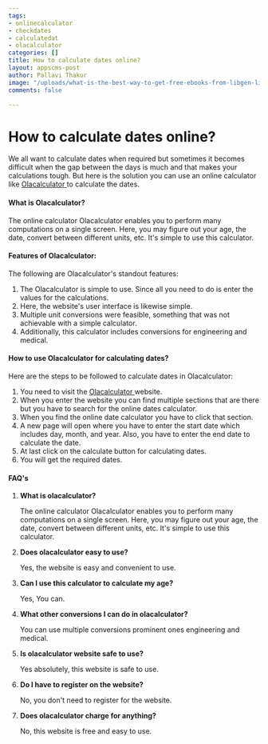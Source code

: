 ```yaml
---
tags:
- onlinecalculator
- checkdates
- calculatedat
- olacalculator
categories: []
title: How to calculate dates online?
layout: appscms-post
author: Pallavi Thakur
image: "/uploads/what-is-the-best-way-to-get-free-ebooks-from-libgen-library-genesis-5.png"
comments: false

---
```

# How to calculate dates online?

We all want to calculate dates when required but sometimes it becomes difficult when the gap between the days is much and that makes your calculations tough. But here is the solution you can use an online calculator like [Olacalculator ](https://olacalculator.com/date-calculator-days)to calculate the dates.

#### What is Olacalculator?

The online calculator Olacalculator enables you to perform many computations on a single screen. Here, you may figure out your age, the date, convert between different units, etc. It's simple to use this calculator.

#### Features of Olacalculator:

The following are Olacalculator's standout features:

1. The Olacalculator is simple to use. Since all you need to do is enter the values for the calculations.
2. Here, the website's user interface is likewise simple.
3. Multiple unit conversions were feasible, something that was not achievable with a simple calculator.
4. Additionally, this calculator includes conversions for engineering and medical.

#### How to use Olacalculator for calculating dates?

Here are the steps to be followed to calculate dates in Olacalculator:

1. You need to visit the [Olacalculator ](https://olacalculator.com/)website.
2. When you enter the website you can find multiple sections that are there but you have to search for the online dates calculator.
3. When you find the online date calculator you have to click that section.
4. A new page will open where you have to enter the start date which includes day, month, and year. Also, you have to enter the end date to calculate the date.
5. At last click on the calculate button for calculating dates.
6. You will get the required dates.

#### FAQ's

1. **What is olacalculator?**

   The online calculator Olacalculator enables you to perform many computations on a single screen. Here, you may figure out your age, the date, convert between different units, etc. It's simple to use this calculator.
2. **Does olacalculator easy to use?**

   Yes, the website is easy and convenient to use.
3. **Can I use this calculator to calculate my age?**

   Yes, You can.
4. **What other conversions I can do in olacalculator?**

   You can use multiple conversions prominent ones engineering and medical.
5. **Is olacalculator website safe to use?**

   Yes absolutely, this website is safe to use.
6. **Do I have to register on the website?**

   No, you don't need to register for the website.
7. **Does olacalculator charge for anything?**

   No, this website is free and easy to use.